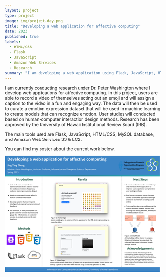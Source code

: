 ```yaml
---
layout: project
type: project
image: img/project-day.png
title: "Developing a web application for affective computing"
date: 2023
published: true
labels:
  - HTML/CSS
  - Flask
  - JavaScript
  - Amazon Web Services
  - Research
summary: "I am developing a web application using Flask, JavaScript, HTML, CSS that will be used to create a diverse emotion expression dataset for emotion recognition."
---
```


I am currently conducting research under Dr. Peter Washington where I develop web applications for affective computing. In this project, users are able to record a video of themselves acting out an emoji and will assign a caption to the video in a fun and engaging way. The data will then be used to curate a emotion expression dataset that will be used in machine learning to create models that can recognize emotion. User studies will conducted based on human-computer interaction design methods. Research has been approved by the University of Hawaii Institutional Review Board (IRB). 

The main tools used are Flask, JavaScript, HTML/CSS, MySQL database, and Amazon Web Services S3 & EC2. 

You can find my poster about the current work below.

<div class="text-center p-4">
  <img width="500px" src="../img/Spring 2023 ICS Project Day.pptx.png" class="img-thumbnail" >
</div>
